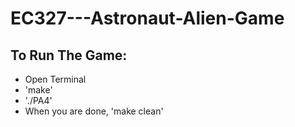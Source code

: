 # EC327---Astronaut-Alien-Game


To Run The Game:
----------------
- Open Terminal
- 'make'
- './PA4'
- When you are done, 'make clean'
